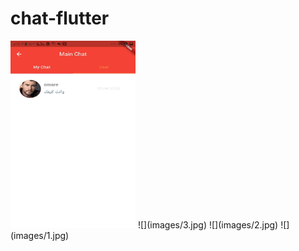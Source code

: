 # chat-flutter
<img src="images/3.jpg" width="200" height="300">
![](images/3.jpg)
![](images/2.jpg)
![](images/1.jpg)
